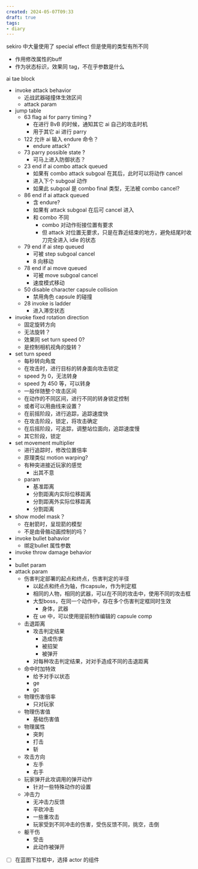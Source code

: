 ```yaml
---
created: 2024-05-07T09:33
draft: true
tags:
- diary
---
```


sekiro 中大量使用了 special effect
但是使用的类型有所不同
- 作用修改属性的buff
- 作为状态标识，效果同 tag，不在乎参数是什么


ai tae block
- invoke attack behavior
	- 近战武器碰撞体生效区间
	- attack param
- jump table
	- 63 flag ai for parry timing ?
		- 在进行 BvB 的时候，通知其它 ai 自己的攻击时机
		- 用于其它 ai 进行 parry
	- 122 允许 ai 输入 endure 命令？
		- endure attack?
	- 73 parry possible state ?
		- 可马上进入防御状态？
	- 23 end if ai combo attack queued
		- 如果有 combo attack subgoal 在其后，此时可以将动作 cancel
		- 进入下个 subgoal 动作
		- 如果此 subgoal 是 combo final 类型，无法被 combo cancel?
	- 86 end if ai attack queued
		- 含 endure?
		- 如果有 attack subgoal 在后可 cancel 进入
		- 和 combo 不同
			- combo 对动作衔接位置有要求
			- 但 attack 对位置无要求，只是在靠近结束的地方，避免结尾时收刀完全进入 idle 的状态
	- 79 end if ai step queued
		- 可被 step subgoal cancel
		- 8 向移动
	- 78 end if ai move queued
		- 可被 move subgoal cancel
		- 速度模式移动
	- 50 disable character capsule collision
		- 禁用角色 capsule 的碰撞
	- 28 invoke is ladder
		- 进入滞空状态
- invoke fixed rotation direction
	- 固定旋转方向
	- 无法旋转？
	- 效果同 set turn speed 0?
	- 是控制相机视角的旋转？
- set turn speed
	- 每秒转向角度
	- 在攻击时，进行目标的转身面向攻击锁定
	- speed 为 0，无法转身
	- speed 为 450 等，可以转身
	- 一般伴随整个攻击区间
	- 在动作的不同区间，进行不同的转身锁定控制
	- 或者可以用曲线来设置？
	- 在前摇阶段，进行追踪，追踪速度快
	- 在攻击阶段，锁定，将攻击确定
	- 在后摇阶段，可追踪，调整站位面向，追踪速度慢
	- 其它阶段，锁定
- set movement multiplier
	- 进行追踪时，修改位置倍率
	- 原理类似 motion warping?
	- 有种突进接近玩家的感觉
		- 出其不意
	- param
		- 基准距离
		- 分割距离内实际位移距离
		- 分割距离外实际位移距离
		- 分割距离
- show model mask？
	- 在射箭时，呈现箭的模型
	- 不是由骨骼动画控制的吗？
- invoke bullet bahavior
	- 绑定bullet 属性参数
- invoke throw damage behavior
- 
- bullet param
- attack param
	- 伤害判定部署的起点和终点，伤害判定的半径
		- 以起点和终点为轴，作capsule，作为判定框
		- 相同的人物，相同的武器，可以在不同的攻击中，使用不同的攻击框
		- 大型boss，在同一个动作中，存在多个伤害判定框同时生效
			- 身体，武器
		- 在 ue 中，可以使用提前制作编辑的 capsule comp
	- 击退距离
		- 攻击判定结果
			- 造成伤害
			- 被招架
			- 被弹开
		- 对每种攻击判定结果，对对手造成不同的击退距离
	- 命中时加特效
		- 给予对手以状态
		- ge
		- gc
	- 物理伤害倍率
		- 只对玩家
	- 物理伤害值
		- 基础伤害值
	- 物理属性
		- 突刺
		- 打击
		- 斩
	- 攻击方向
		- 左手
		- 右手
	- 玩家弹开此攻调用的弹开动作
		- 针对一些特殊动作的设置
	- 冲击力
		- 无冲击力反馈
		- 平砍冲击
		- 一些重攻击
		- 玩家受到不同冲击的伤害，受伤反馈不同，挑空，击倒
	- 躯干伤
		- 受击
		- 此动作被弹开


- [ ] 在蓝图下拉框中，选择 actor 的组件